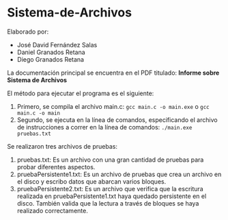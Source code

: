 # Sistema-de-Archivos

Elaborado por:

- José David Fernández Salas
- Daniel Granados Retana
- Diego Granados Retana

La documentación principal se encuentra en el PDF titulado: **Informe sobre Sistema de Archivos**

El método para ejecutar el programa es el siguiente:

1. Primero, se compila el archivo main.c:
   `gcc main.c -o main.exe` o `gcc main.c -o main`
2. Segundo, se ejecuta en la línea de comandos, especificando el archivo de instrucciones a correr en la línea de comandos:
   `./main.exe pruebas.txt`

Se realizaron tres archivos de pruebas:

1. pruebas.txt: Es un archivo con una gran cantidad de pruebas para probar diferentes aspectos.
2. pruebaPersistente1.txt: Es un archivo de pruebas que crea un archivo en el disco y escribo datos que abarcan varios bloques.
3. pruebaPersistente2.txt: Es un archivo que verifica que la escritura realizada en pruebaPersistente1.txt haya quedado persistente en el disco. También valida que la lectura a través de bloques se haya realizado correctamente.
